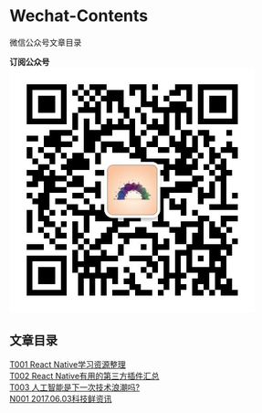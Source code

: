 # Wechat-Contents
微信公众号文章目录   

**订阅公众号**   
![qrcode](https://github.com/shuchun/Wechat-Contents/blob/master/docs/img/qrcode_life.jpg)

## 文章目录  
[T001 React Native学习资源整理](https://mp.weixin.qq.com/s/n0E3n9sHAhSfYR69apr2-A)        
[T002 React Native有用的第三方插件汇总](https://mp.weixin.qq.com/s/Z5cmoVoJNoSVNVCCtWQ0zw)     
[T003 人工智能是下一次技术浪潮吗?](https://mp.weixin.qq.com/s/qqG1smApIFyzr5mWAx2qcQ)   
[N001 2017.06.03科技鲜资讯](https://mp.weixin.qq.com/s/nv18P2WN2irwJ1iHKSqrWA)   
